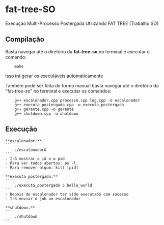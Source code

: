 # fat-tree-SO
Execução Multi-Processo Postergada Utilizando FAT TREE (Trabalho SO)

Compilação
----------
Basta navegar até o diretório da **fat-tree-so** no terminal e executar o comando:
```
	make
```
Isso irá gerar os executáveis automaticamente

Também pode ser feita de forma manual basta navegar até o diretório da "fat-tree-so" no terminal e executar os comandos:
```
	g++ escalonador.cpp processo.cpp log.cpp -o escalonador
	g++ executa_postergado.cpp -o executa_postergado
	g++ gerente.cpp -o gerente
	g++ shutdown.cpp -o shutdown
```

Execução
--------
	**escalonador:**
	```
		./escalonador&
	```
	- Irá mostrar o id e o pid
	- Para ver todos abertos: ps -l
	- Para remover algum: kill [pid]

	**executa postergado:**
	```
		./executa_postergado 5 hello_world
	```
	- Depois de escalonador ter sido executado com sucesso
	- Irá enviar o job ao escalonador

	**shutdown:**
	```
		./shutdown
	```
